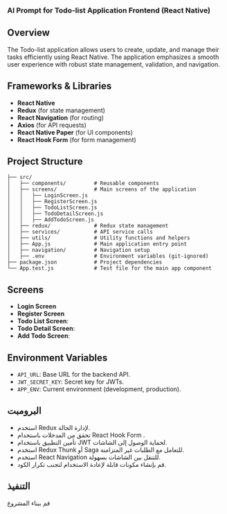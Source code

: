 ### AI Prompt for Todo-list Application Frontend (React Native)

## Overview
The Todo-list application allows users to create, update, and manage their tasks efficiently using React Native. The application emphasizes a smooth user experience with robust state management, validation, and navigation.

## Frameworks & Libraries
- **React Native**
- **Redux** (for state management)
- **React Navigation** (for routing)
- **Axios** (for API requests)
- **React Native Paper** (for UI components)
- **React Hook Form** (for form management) 

## Project Structure
```
├── src/
│   ├── components/         # Reusable components
│   ├── screens/            # Main screens of the application
│   │   ├── LoginScreen.js   
│   │   ├── RegisterScreen.js
│   │   ├── TodoListScreen.js
│   │   ├── TodoDetailScreen.js
│   │   ├── AddTodoScreen.js
│   ├── redux/              # Redux state management
│   ├── services/           # API service calls
│   ├── utils/              # Utility functions and helpers
│   ├── App.js              # Main application entry point
│   ├── navigation/         # Navigation setup
│   ├── .env                # Environment variables (git-ignored)
├── package.json            # Project dependencies
└── App.test.js             # Test file for the main app component
```

## Screens
- **Login Screen** 
- **Register Screen** 
- **Todo List Screen**: 
- **Todo Detail Screen**: 
- **Add Todo Screen**: 
 
## Environment Variables
- `API_URL`: Base URL for the backend API.
- `JWT_SECRET_KEY`: Secret key for JWTs.
- `APP_ENV`: Current environment (development, production).

## البرومبت

- استخدم Redux لإدارة الحالة.
- تحقق من المدخلات باستخدام React Hook Form .
- تأمين التطبيق باستخدام JWT لحماية الوصول إلى الشاشات.
- استخدم Redux Thunk أو Saga للتعامل مع الطلبات غير المتزامنة.
- استخدم React Navigation للتنقل بين الشاشات بسهولة.
- قم بإنشاء مكونات قابلة لإعادة الاستخدام لتجنب تكرار الكود.

## التنفيذ 
قم ببناء المشروع
